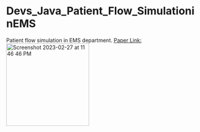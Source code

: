 # Devs_Java_Patient_Flow_SimulationinEMS
Patient flow simulation in EMS department.
[Paper Link:](https://link.springer.com/chapter/10.1007%2F978-3-030-17935-9_1)
<img width="221" alt="Screenshot 2023-02-27 at 11 46 46 PM" src="https://user-images.githubusercontent.com/25118302/221758182-523254d5-8915-4613-bb38-636388918d99.png">
